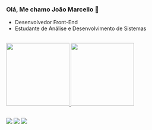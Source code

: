 ### Olá, Me chamo João Marcello 👋

- Desenvolvedor Front-End
- Estudante de Análise e Desenvolvimento de Sistemas

<br>
  
<div>
  <a href="https://github.com/joaoxmarcello">
  <img height="170em" src="https://github-readme-stats.vercel.app/api?username=joaoxmarcello&show_icons=true&theme=tokyonight&include_all_commits=true&count_private=true"/>
  <img height="170em" src="https://github-readme-stats.vercel.app/api/top-langs/?username=joaoxmarcello&layout=compact&langs_count=7&theme=tokyonight"/>
</div>
    
##

<div>

<a href="https://www.linkedin.com/in/joaoxmarcello/" target="_blank"><img src="https://img.shields.io/badge/-LinkedIn-%230077B5?style=for-the-badge&logo=linkedin&logoColor=white" target="_blank"></a>
<a href="https://discord.gg/JoaoMarcello#8918" target="_blank"><img src="https://img.shields.io/badge/Discord-7289DA?style=for-the-badge&logo=discord&logoColor=white" target="_blank"></a>
<a href = "mailto:joaomarcello869@gmail.com"><img src="https://img.shields.io/badge/-Gmail-%23333?style=for-the-badge&logo=gmail&logoColor=white" target="_blank"></a>

</div>
